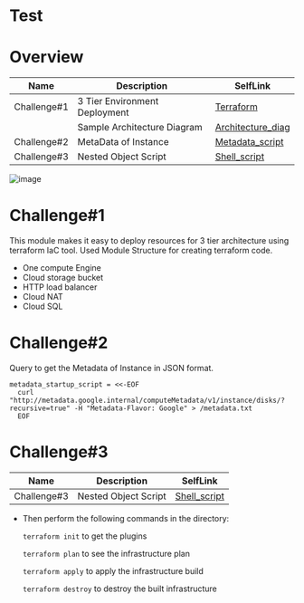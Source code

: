 # Test

# Overview

| Name | Description | SelfLink
|------|-------------|------|
| Challenge#1 | 3 Tier Environment Deployment | [Terraform](https://github.com/ganesh-pawade/challenge-ganesh/tree/main/gcp-terraform-skeleton) |
| | Sample Architecture Diagram | [Architecture_diag](https://github.com/ganesh-pawade/challenge-ganesh/blob/main/gp-sample-drawio.pdf) |
| Challenge#2 | MetaData of Instance | [Metadata_script](https://github.com/ganesh-pawade/challenge-ganesh/blob/main/gcp-terraform-skeleton/env/prod/regional_resources/us-central1/gce_groups/app_group/main.tf) |
| Challenge#3 | Nested Object Script | [Shell_script](https://github.com/ganesh-pawade/challenge-ganesh/blob/main/Nested%20object%20script/script.sh) |

![image](https://user-images.githubusercontent.com/55939521/184165565-c2d63dd2-d9f6-4211-916b-8327b6270b21.png)



# Challenge#1

This module makes it easy to deploy resources for 3 tier architecture using terraform IaC tool.
Used Module Structure for creating terraform code.

- One compute Engine
- Cloud storage bucket
- HTTP load balancer
- Cloud NAT
- Cloud SQL

# Challenge#2

Query to get the Metadata of Instance in JSON format.

```hcl
metadata_startup_script = <<-EOF
  curl "http://metadata.google.internal/computeMetadata/v1/instance/disks/?recursive=true" -H "Metadata-Flavor: Google" > /metadata.txt
  EOF
```
# Challenge#3

| Name | Description | SelfLink
|------|-------------|------|
| Challenge#3 | Nested Object Script | [Shell_script](https://github.com/ganesh-pawade/kpmg/tree/main/Nested%20object%20script) |


* Then perform the following commands in the directory:

   `terraform init` to get the plugins

   `terraform plan` to see the infrastructure plan

   `terraform apply` to apply the infrastructure build

   `terraform destroy` to destroy the built infrastructure
